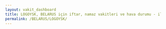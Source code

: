 ```yaml
---
layout: vakit_dashboard
title: LOGOYSK, BELARUS için iftar, namaz vakitleri ve hava durumu - ilçe/eyalet seç
permalink: /BELARUS/LOGOYSK/
---
```


<script type="text/javascript">
  var GLOBAL_COUNTRY = 'BELARUS';
  var GLOBAL_CITY = 'LOGOYSK';
  var GLOBAL_STATE = '';
  var lat = 72;
  var lon = 21;
</script>
